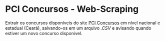 # PCI Concursos - Web-Scraping
Extrair os concursos disponíveis do site [PCI Concursos](https://www.pciconcursos.com.br/) em nível nacional e estadual (Ceará), salvando-os em um arquivo *.CSV* e avisando quando estiver um novo concurso disponível. 
